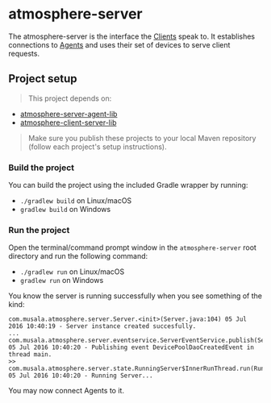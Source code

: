 # atmosphere-server
The atmosphere-server is the interface the [Clients](https://github.com/MusalaSoft/atmosphere-client) speak to. It establishes connections to [Agents](https://github.com/MusalaSoft/atmosphere-agent) and uses their set of devices to serve client requests.

## Project setup
> This project depends on:
* [atmosphere-server-agent-lib](https://github.com/MusalaSoft/atmosphere-server-agent-lib)
* [atmosphere-client-server-lib](https://github.com/MusalaSoft/atmosphere-client-server-lib)

>Make sure you publish these projects to your local Maven repository (follow each project's setup instructions).

### Build the project
You can build the project using the included Gradle wrapper by running:
* `./gradlew build` on Linux/macOS
* `gradlew build` on Windows

### Run the project
Open the terminal/command prompt window in the `atmosphere-server` root directory and run the following command:
* `./gradlew run` on Linux/macOS
* `gradlew run` on Windows

You know the server is running successfully when you see something of the kind:
```
com.musala.atmosphere.server.Server.<init>(Server.java:104) 05 Jul 2016 10:40:19 - Server instance created succesfully.
...
com.musala.atmosphere.server.eventservice.ServerEventService.publish(ServerEventService.java:48) 05 Jul 2016 10:40:20 - Publishing event DevicePoolDaoCreatedEvent in thread main.
>> com.musala.atmosphere.server.state.RunningServer$InnerRunThread.run(RunningServer.java:47) 05 Jul 2016 10:40:20 - Running Server...
```

You may now connect Agents to it.
